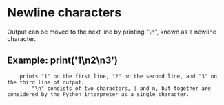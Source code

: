 # Newline characters

Output can be moved to the next line by printing "\n", known as a newline character.

## Example: print('1\n2\n3')

        prints "1" on the first line, "2" on the second line, and "3" on the third line of output.
            "\n" consists of two characters, | and n, but together are considered by the Python interpreter as a single character.
